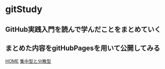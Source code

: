 # gitStudy

## GitHub実践入門を読んで学んだことをまとめていく
## まとめた内容をgitHubPagesを用いて公開してみる
[HOME](https://donmaicha.github.io/gitStudy/)
[集中型と分散型](https://donmaicha.github.io/gitStudy/%E9%9B%86%E4%B8%AD%E5%9E%8B%E3%81%A8%E5%88%86%E6%95%A3%E5%9E%8B)
